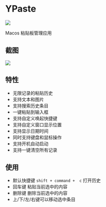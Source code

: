 #  YPaste
![](https://github.com/qwertyyb/YPaste/workflows/CI/badge.svg)

Macos 粘贴板管理应用

## 截图
![](https://vfiles.gtimg.cn/vupload/20201109/2992921605180368898.png)

## 特性
- 无限记录的粘贴历史
- 支持文本和图片
- 支持搜索历史条目
- 一键粘贴到输入框
- 支持自定义唤起快捷键
- 支持自定义窗口显示位置
- 支持显示日期时间
- 同时支持键盘和鼠标操作
- 支持开机自动启动
- 支持一键清空所有记录

## 使用
- 默认快捷键 `shift + command +  c` 打开历史
- 回车键 粘贴当前选中的内容
- 删除键 删除当前选中的内容
- 上/下/左/右键可以移动选中条目

